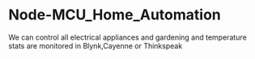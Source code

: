 # Node-MCU_Home_Automation
We can control all electrical appliances and gardening and temperature stats are monitored in Blynk,Cayenne or Thinkspeak
